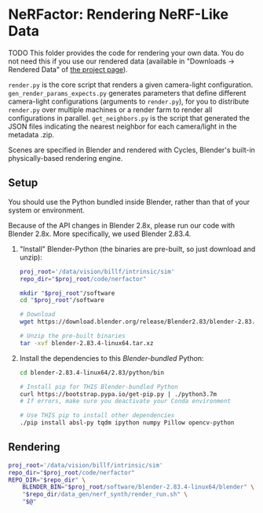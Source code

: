 # NeRFactor: Rendering NeRF-Like Data

TODO
This folder provides the code for rendering your own data. You do not need this
if you use our rendered data (available in "Downloads -> Rendered Data" of
[the project page](http://nlt.csail.mit.edu)).

`render.py` is the core script that renders a given camera-light configuration.
`gen_render_params_expects.py` generates parameters that define different
camera-light configurations (arguments to `render.py`), for you to distribute
`render.py` over multiple machines or a render farm to render all
configurations in parallel. `get_neighbors.py` is the script that generated the
JSON files indicating the nearest neighbor for each camera/light in the metadata
.zip.

Scenes are specified in Blender and rendered with Cycles, Blender's built-in
physically-based rendering engine.


## Setup

You should use the Python bundled inside Blender, rather than that of your
system or environment.

Because of the API changes in Blender 2.8x, please run our code with
Blender 2.8x. More specifically, we used Blender 2.83.4.

1. "Install" Blender-Python (the binaries are pre-built, so just download
   and unzip):
    ```bash
    proj_root='/data/vision/billf/intrinsic/sim'
    repo_dir="$proj_root/code/nerfactor"

    mkdir "$proj_root"/software
    cd "$proj_root"/software

    # Download
    wget https://download.blender.org/release/Blender2.83/blender-2.83.4-linux64.tar.xz

    # Unzip the pre-built binaries
    tar -xvf blender-2.83.4-linux64.tar.xz
    ```

1. Install the dependencies to this *Blender-bundled* Python:
    ```bash
    cd blender-2.83.4-linux64/2.83/python/bin

    # Install pip for THIS Blender-bundled Python
    curl https://bootstrap.pypa.io/get-pip.py | ./python3.7m
    # If errors, make sure you deactivate your Conda environment

    # Use THIS pip to install other dependencies
    ./pip install absl-py tqdm ipython numpy Pillow opencv-python
    ```


## Rendering

```bash
proj_root='/data/vision/billf/intrinsic/sim'
repo_dir="$proj_root/code/nerfactor"
REPO_DIR="$repo_dir" \
    BLENDER_BIN="$proj_root/software/blender-2.83.4-linux64/blender" \
    "$repo_dir/data_gen/nerf_synth/render_run.sh" \
    "$@"
```
